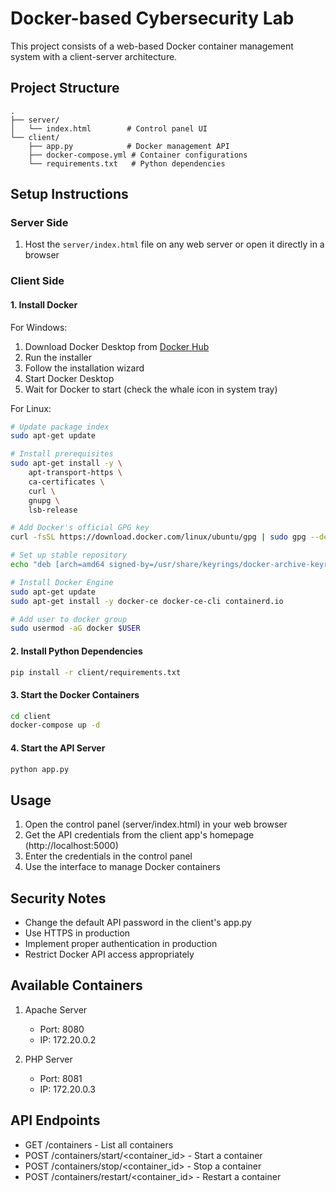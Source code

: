 # Docker-based Cybersecurity Lab

This project consists of a web-based Docker container management system with a client-server architecture.

## Project Structure

```
.
├── server/
│   └── index.html        # Control panel UI
└── client/
    ├── app.py            # Docker management API
    ├── docker-compose.yml # Container configurations
    └── requirements.txt   # Python dependencies
```

## Setup Instructions

### Server Side
1. Host the `server/index.html` file on any web server or open it directly in a browser

### Client Side

#### 1. Install Docker
For Windows:
1. Download Docker Desktop from [Docker Hub](https://hub.docker.com/editions/community/docker-ce-desktop-windows/)
2. Run the installer
3. Follow the installation wizard
4. Start Docker Desktop
5. Wait for Docker to start (check the whale icon in system tray)

For Linux:
```bash
# Update package index
sudo apt-get update

# Install prerequisites
sudo apt-get install -y \
    apt-transport-https \
    ca-certificates \
    curl \
    gnupg \
    lsb-release

# Add Docker's official GPG key
curl -fsSL https://download.docker.com/linux/ubuntu/gpg | sudo gpg --dearmor -o /usr/share/keyrings/docker-archive-keyring.gpg

# Set up stable repository
echo "deb [arch=amd64 signed-by=/usr/share/keyrings/docker-archive-keyring.gpg] https://download.docker.com/linux/ubuntu $(lsb_release -cs) stable" | sudo tee /etc/apt/sources.list.d/docker.list > /dev/null

# Install Docker Engine
sudo apt-get update
sudo apt-get install -y docker-ce docker-ce-cli containerd.io

# Add user to docker group
sudo usermod -aG docker $USER
```

#### 2. Install Python Dependencies
```bash
pip install -r client/requirements.txt
```

#### 3. Start the Docker Containers
```bash
cd client
docker-compose up -d
```

#### 4. Start the API Server
```bash
python app.py
```

## Usage

1. Open the control panel (server/index.html) in your web browser
2. Get the API credentials from the client app's homepage (http://localhost:5000)
3. Enter the credentials in the control panel
4. Use the interface to manage Docker containers

## Security Notes

- Change the default API password in the client's app.py
- Use HTTPS in production
- Implement proper authentication in production
- Restrict Docker API access appropriately

## Available Containers

1. Apache Server
   - Port: 8080
   - IP: 172.20.0.2

2. PHP Server
   - Port: 8081
   - IP: 172.20.0.3

## API Endpoints

- GET /containers - List all containers
- POST /containers/start/<container_id> - Start a container
- POST /containers/stop/<container_id> - Stop a container
- POST /containers/restart/<container_id> - Restart a container